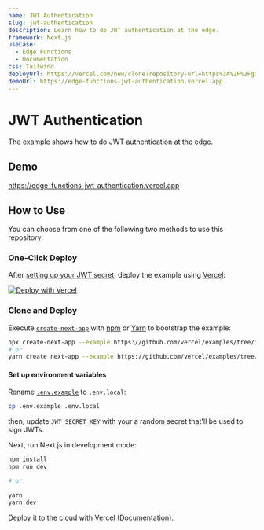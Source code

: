 ```yaml
---
name: JWT Authentication
slug: jwt-authentication
description: Learn how to do JWT authentication at the edge.
framework: Next.js
useCase:
  - Edge Functions
  - Documentation
css: Tailwind
deployUrl: https://vercel.com/new/clone?repository-url=https%3A%2F%2Fgithub.com%2Fvercel%2Fexamples%2Ftree%2Fmain%2Fedge-middleware%2Fjwt-authentication&env=JWT_SECRET_KEY&envDescription=Random%20secret%20that'll%20be%20used%20to%20sign%20JWTs&project-name=jwt-authentication&repo-name=jwt-authentication
demoUrl: https://edge-functions-jwt-authentication.vercel.app
---
```


# JWT Authentication

The example shows how to do JWT authentication at the edge.

## Demo

https://edge-functions-jwt-authentication.vercel.app

## How to Use

You can choose from one of the following two methods to use this repository:

### One-Click Deploy

After [setting up your JWT secret](#set-up-environment-variables), deploy the example using [Vercel](https://vercel.com?utm_source=github&utm_medium=readme&utm_campaign=vercel-examples):

[![Deploy with Vercel](https://vercel.com/button)](https://vercel.com/new/clone?repository-url=https%3A%2F%2Fgithub.com%2Fvercel%2Fexamples%2Ftree%2Fmain%2Fedge-middleware%2Fjwt-authentication&env=JWT_SECRET_KEY&envDescription=Random%20secret%20that'll%20be%20used%20to%20sign%20JWTs&project-name=jwt-authentication&repo-name=jwt-authentication)

### Clone and Deploy

Execute [`create-next-app`](https://github.com/vercel/next.js/tree/canary/packages/create-next-app) with [npm](https://docs.npmjs.com/cli/init) or [Yarn](https://yarnpkg.com/lang/en/docs/cli/create/) to bootstrap the example:

```bash
npx create-next-app --example https://github.com/vercel/examples/tree/main/edge-middleware/jwt-authentication
# or
yarn create next-app --example https://github.com/vercel/examples/tree/main/edge-middleware/jwt-authentication
```

#### Set up environment variables

Rename [`.env.example`](.env.example) to `.env.local`:

```bash
cp .env.example .env.local
```

then, update `JWT_SECRET_KEY` with your a random secret that'll be used to sign JWTs.

Next, run Next.js in development mode:

```bash
npm install
npm run dev

# or

yarn
yarn dev
```

Deploy it to the cloud with [Vercel](https://vercel.com/new?utm_source=github&utm_medium=readme&utm_campaign=edge-middleware-eap) ([Documentation](https://nextjs.org/docs/deployment)).
